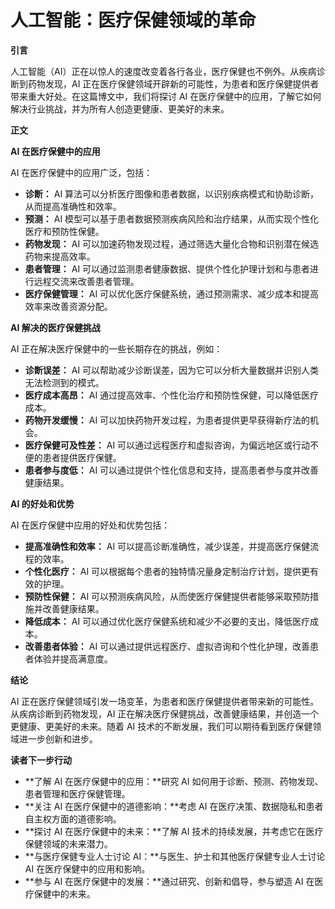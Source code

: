 # 人工智能：医疗保健领域的革命

**引言**

人工智能（AI）正在以惊人的速度改变着各行各业，医疗保健也不例外。从疾病诊断到药物发现，AI 正在医疗保健领域开辟新的可能性，为患者和医疗保健提供者带来重大好处。在这篇博文中，我们将探讨 AI 在医疗保健中的应用，了解它如何解决行业挑战，并为所有人创造更健康、更美好的未来。

**正文**

**AI 在医疗保健中的应用**

AI 在医疗保健中的应用广泛，包括：

* **诊断：** AI 算法可以分析医疗图像和患者数据，以识别疾病模式和协助诊断，从而提高准确性和效率。
* **预测：** AI 模型可以基于患者数据预测疾病风险和治疗结果，从而实现个性化医疗和预防性保健。
* **药物发现：** AI 可以加速药物发现过程，通过筛选大量化合物和识别潜在候选药物来提高效率。
* **患者管理：** AI 可以通过监测患者健康数据、提供个性化护理计划和与患者进行远程交流来改善患者管理。
* **医疗保健管理：** AI 可以优化医疗保健系统，通过预测需求、减少成本和提高效率来改善资源分配。

**AI 解决的医疗保健挑战**

AI 正在解决医疗保健中的一些长期存在的挑战，例如：

* **诊断误差：** AI 可以帮助减少诊断误差，因为它可以分析大量数据并识别人类无法检测到的模式。
* **医疗成本高昂：** AI 通过提高效率、个性化治疗和预防性保健，可以降低医疗成本。
* **药物开发缓慢：** AI 可以加快药物开发过程，为患者提供更早获得新疗法的机会。
* **医疗保健可及性差：** AI 可以通过远程医疗和虚拟咨询，为偏远地区或行动不便的患者提供医疗保健。
* **患者参与度低：** AI 可以通过提供个性化信息和支持，提高患者参与度并改善健康结果。

**AI 的好处和优势**

AI 在医疗保健中应用的好处和优势包括：

* **提高准确性和效率：** AI 可以提高诊断准确性，减少误差，并提高医疗保健流程的效率。
* **个性化医疗：** AI 可以根据每个患者的独特情况量身定制治疗计划，提供更有效的护理。
* **预防性保健：** AI 可以预测疾病风险，从而使医疗保健提供者能够采取预防措施并改善健康结果。
* **降低成本：** AI 可以通过优化医疗保健系统和减少不必要的支出，降低医疗成本。
* **改善患者体验：** AI 可以通过提供远程医疗、虚拟咨询和个性化护理，改善患者体验并提高满意度。

**结论**

AI 正在医疗保健领域引发一场变革，为患者和医疗保健提供者带来新的可能性。从疾病诊断到药物发现，AI 正在解决医疗保健挑战，改善健康结果，并创造一个更健康、更美好的未来。随着 AI 技术的不断发展，我们可以期待看到医疗保健领域进一步创新和进步。

**读者下一步行动**

* **了解 AI 在医疗保健中的应用：**研究 AI 如何用于诊断、预测、药物发现、患者管理和医疗保健管理。
* **关注 AI 在医疗保健中的道德影响：**考虑 AI 在医疗决策、数据隐私和患者自主权方面的道德影响。
* **探讨 AI 在医疗保健中的未来：**了解 AI 技术的持续发展，并考虑它在医疗保健领域的未来潜力。
* **与医疗保健专业人士讨论 AI：**与医生、护士和其他医疗保健专业人士讨论 AI 在医疗保健中的应用和影响。
* **参与 AI 在医疗保健中的发展：**通过研究、创新和倡导，参与塑造 AI 在医疗保健中的未来。
